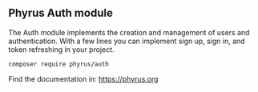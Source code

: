 ﻿## Phyrus Auth module

The Auth module implements the creation and management of users and authentication. With a few lines you can implement sign up, sign in, and token refreshing in your project.

    composer require phyrus/auth

Find the documentation in: https://phyrus.org
